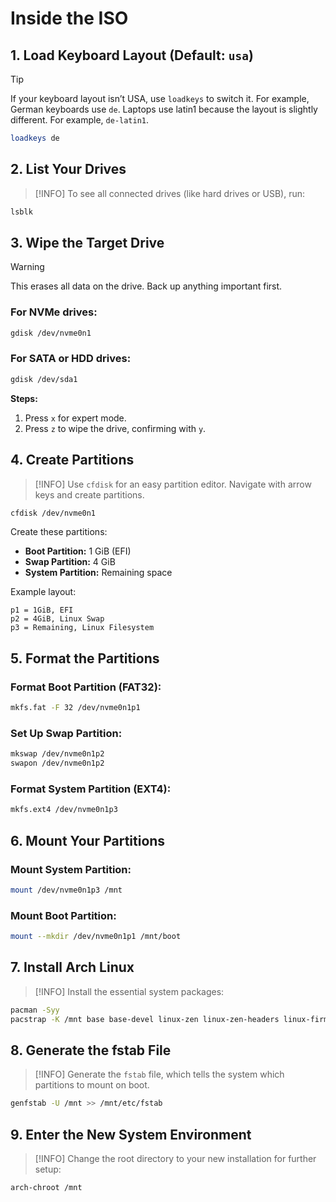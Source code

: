 # Inside the ISO

## 1. Load Keyboard Layout (Default: `usa`)

> [!TIP]
> If your keyboard layout isn’t USA, use `loadkeys` to switch it.
> For example, German keyboards use `de`.
> Laptops use latin1 because the layout is slightly different.
> For example, `de-latin1`.

```sh
loadkeys de
```

## 2. List Your Drives

> [!INFO]
> To see all connected drives (like hard drives or USB), run:

```sh
lsblk
```

## 3. Wipe the Target Drive

> [!WARNING]
> This erases all data on the drive. Back up anything important first.

### For NVMe drives:
```bash
gdisk /dev/nvme0n1
```

### For SATA or HDD drives:
```bash
gdisk /dev/sda1
```

**Steps:**
1. Press `x` for expert mode.
2. Press `z` to wipe the drive, confirming with `y`.

## 4. Create Partitions

> [!INFO]
> Use `cfdisk` for an easy partition editor. Navigate with arrow keys and create partitions.

```bash
cfdisk /dev/nvme0n1
```

Create these partitions:
- **Boot Partition:** 1 GiB (EFI)
- **Swap Partition:** 4 GiB
- **System Partition:** Remaining space

Example layout:
```
p1 = 1GiB, EFI
p2 = 4GiB, Linux Swap
p3 = Remaining, Linux Filesystem
```

## 5. Format the Partitions

### Format Boot Partition (FAT32):
```bash
mkfs.fat -F 32 /dev/nvme0n1p1
```

### Set Up Swap Partition:
```bash
mkswap /dev/nvme0n1p2
swapon /dev/nvme0n1p2
```

### Format System Partition (EXT4):
```bash
mkfs.ext4 /dev/nvme0n1p3
```

## 6. Mount Your Partitions

### Mount System Partition:
```bash
mount /dev/nvme0n1p3 /mnt
```

### Mount Boot Partition:
```bash
mount --mkdir /dev/nvme0n1p1 /mnt/boot
```

## 7. Install Arch Linux

> [!INFO]
> Install the essential system packages:

```bash
pacman -Syy
pacstrap -K /mnt base base-devel linux-zen linux-zen-headers linux-firmware sof-firmware nano networkmanager grub efibootmgr intel-ucode bash-completion
```

## 8. Generate the fstab File

> [!INFO]
> Generate the `fstab` file, which tells the system which partitions to mount on boot.

```bash
genfstab -U /mnt >> /mnt/etc/fstab
```

## 9. Enter the New System Environment

> [!INFO]
> Change the root directory to your new installation for further setup:

```bash
arch-chroot /mnt
```
